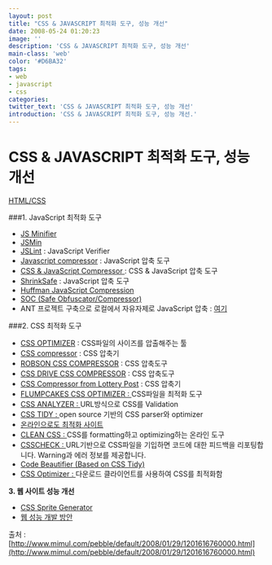 ```yaml
---
layout: post
title: "CSS & JAVASCRIPT 최적화 도구, 성능 개선"
date: 2008-05-24 01:20:23
image: ''
description: 'CSS & JAVASCRIPT 최적화 도구, 성능 개선'
main-class: 'web'
color: '#D6BA32'
tags:
- web
- javascript
- css
categories:
twitter_text: 'CSS & JAVASCRIPT 최적화 도구, 성능 개선'
introduction: 'CSS & JAVASCRIPT 최적화 도구, 성능 개선.'
---
```


# CSS & JAVASCRIPT 최적화 도구, 성능 개선

[HTML/CSS](http://hsmtree.tistory.com/category/HTML/CSS)

###1. JavaScript 최적화 도구

* [JS Minifier](http://fmarcia.info/jsmin/test.html)
* [JSMin](http://www.crockford.com/javascript/jsmin.html)
* [JSLint](http://jslint.com/) : JavaScript Verifier
* [Javascript compressor](http://javascriptcompressor.com/) : JavaScript 압축 도구
* [CSS & JavaScript Compressor ](http://www.creativyst.com/Prod/3/): CSS & JavaScript 압축 도구
* [ShrinkSafe](http://shrinksafe.dojotoolkit.org/) : JavaScript 압축 도구
* [Huffman JavaScript Compression](http://rumkin.com/tools/compression/compress_huff.php)
* [SOC (Safe Obfuscator/Compressor)](http://www.codehouse.com/products/soc/)
* ANT 프로젝트 구축으로 로컬에서 자유자제로 JavaScript 압축 : [여기](http://www.mimul.com/pebble/default/2008/01/13/1200209940000.html)

###2. CSS 최적화 도구

* [CSS OPTIMIZER](http://www.cssoptimiser.com/) : CSS파일의 사이즈를 압출해주는 툴
* [CSS compressor](http://www.phpinsider.com/compress_css.php) : CSS 압축기
* [ROBSON CSS COMPRESSOR](http://iceyboard.no-ip.org/projects/css_compressor) : CSS 압축도구
* [CSS DRIVE CSS COMPRESSOR](http://www.cssdrive.com/index.php/main/csscompressor/) : CSS 압축도구
* [CSS Compressor from Lottery Post](http://www.lotterypost.com/css-compress.asp) : CSS 압축기
* [FLUMPCAKES CSS OPTIMIZER : ](http://flumpcakes.co.uk/css/optimiser/)CSS파일을 최적화 도구
* [CSS ANALYZER : ](http://juicystudio.com/services/csstest.php)URL방식으로 CSS를 Validation
* [CSS TIDY : ](http://csstidy.sourceforge.net/)open source 기반의 CSS parser와 optimizer
* [온라인으로도 최적화 사이트](http://floele.flyspray.org/csstidy/css_optimiser.php)
* [CLEAN CSS : ](http://www.cleancss.com/)CSS를 formatting하고 optimizing하는 온라인 도구
* [CSSCHECK : ](http://www.htmlhelp.com/tools/csscheck/)URL기반으로 CSS파일을 기입하면 코드에 대한 피드백을 리포팅합니다. Warning과 에러 정보를 제공합니다.
* [Code Beautifier (Based on CSS Tidy)](http://www.codebeautifier.com/)
* [CSS Optimizer : ](http://mabblog.com/cssoptimizer/)다운로드 클라이언트를 사용하여 CSS를 최적화함

**3. 웹 사이트 성능 개선**

* [CSS Sprite Generator](http://spritegen.website-performance.org/)
* [웹 성능 개발 방안](http://www.mimul.com/pebble/default/2007/05/11/1178878320000.html)

출처 : [http://www.mimul.com/pebble/default/2008/01/29/1201616760000.html](http://www.mimul.com/pebble/default/2008/01/29/1201616760000.html)
